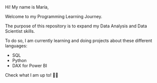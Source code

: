 Hi! My name is María,

Welcome to my Programming Learning Journey.

The purpose of this repository is to expand my Data Analysis and Data Scientist skills. 

To do so, I am currently learning and doing projects about these different languages:
- SQL
- Python
- DAX for Power BI

Check what I am up to! 👩‍💻
